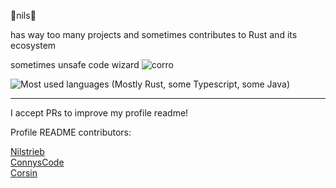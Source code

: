🦀nils🦀

has way too many projects and sometimes contributes to Rust and its ecosystem

sometimes unsafe code wizard ![corro](https://user-images.githubusercontent.com/48135649/172237215-4bf60215-2b89-44d2-a9f3-38a56317a028.png)

![Most used languages (Mostly Rust, some Typescript, some Java)](https://github-readme-stats.vercel.app/api/top-langs/?username=Nilstrieb&theme=tokyonight&langs_count=5)

***
I accept PRs to improve my profile readme!

Profile README contributors:

[Nilstrieb](https://github.com/Nilstrieb)  
[ConnysCode](https://github.com/ConnysCode)  
[Corsin](https://github.com/C0RR1T)
